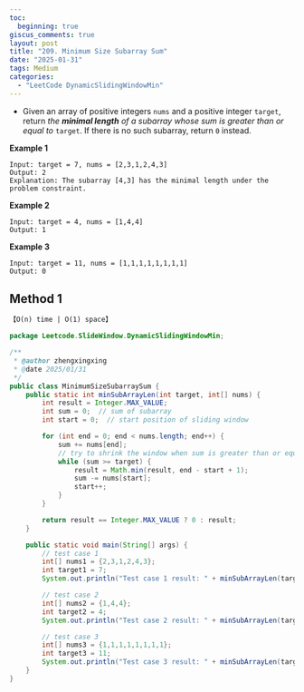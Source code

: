 ```yaml
---
toc:
  beginning: true
giscus_comments: true
layout: post
title: "209. Minimum Size Subarray Sum"
date: "2025-01-31"
tags: Medium
categories:
  - "LeetCode DynamicSlidingWindowMin"
---
```



- Given an array of positive integers `nums` and a positive integer `target`, return *the **minimal length** of a* *subarray* *whose sum is greater than or equal to* `target`. If there is no such subarray, return `0` instead.


**Example 1**

```
Input: target = 7, nums = [2,3,1,2,4,3]
Output: 2
Explanation: The subarray [4,3] has the minimal length under the problem constraint.
```

**Example 2**

```
Input: target = 4, nums = [1,4,4]
Output: 1
```

**Example 3**

```
Input: target = 11, nums = [1,1,1,1,1,1,1,1]
Output: 0
```

## Method 1

```tex
【O(n) time | O(1) space】
```

```java
package Leetcode.SlideWindow.DynamicSlidingWindowMin;

/**
 * @author zhengxingxing
 * @date 2025/01/31
 */
public class MinimumSizeSubarraySum {
    public static int minSubArrayLen(int target, int[] nums) {
        int result = Integer.MAX_VALUE;
        int sum = 0;  // sum of subarray
        int start = 0;  // start position of sliding window

        for (int end = 0; end < nums.length; end++) {
            sum += nums[end];
            // try to shrink the window when sum is greater than or equal to target
            while (sum >= target) {
                result = Math.min(result, end - start + 1);
                sum -= nums[start];
                start++;
            }
        }

        return result == Integer.MAX_VALUE ? 0 : result;
    }

    public static void main(String[] args) {
        // test case 1
        int[] nums1 = {2,3,1,2,4,3};
        int target1 = 7;
        System.out.println("Test case 1 result: " + minSubArrayLen(target1, nums1)); // Expected output: 2

        // test case 2
        int[] nums2 = {1,4,4};
        int target2 = 4;
        System.out.println("Test case 2 result: " + minSubArrayLen(target2, nums2)); // Expected output: 1

        // test case 3
        int[] nums3 = {1,1,1,1,1,1,1,1};
        int target3 = 11;
        System.out.println("Test case 3 result: " + minSubArrayLen(target3, nums3)); // Expected output: 0
    }
}

```






